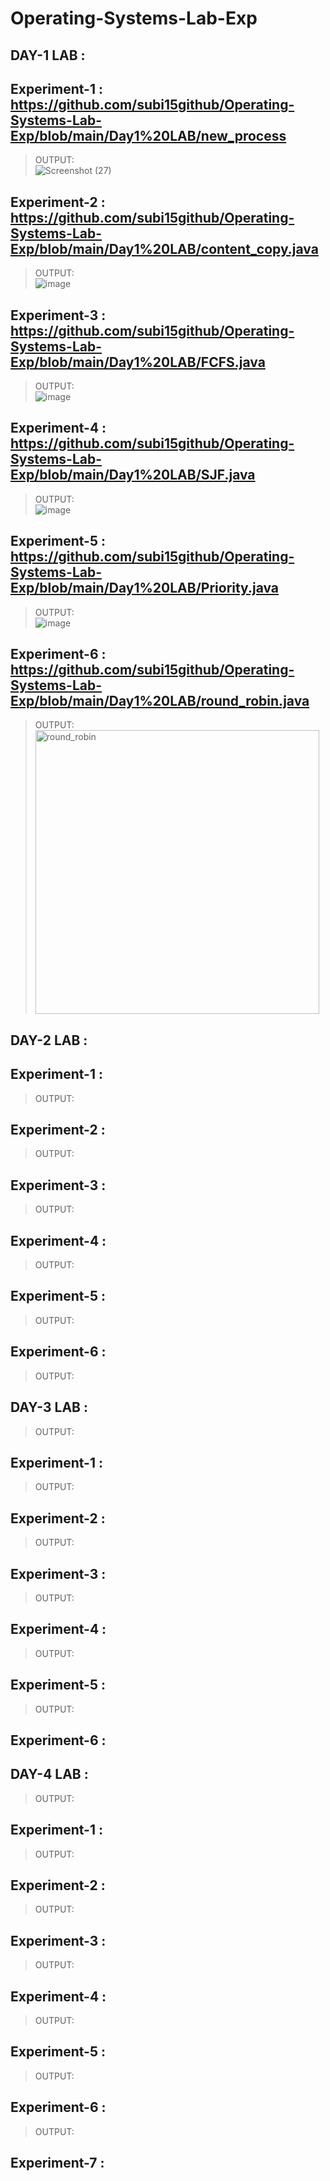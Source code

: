 # Operating-Systems-Lab-Exp
## DAY-1 LAB : <br/>
## Experiment-1 : https://github.com/subi15github/Operating-Systems-Lab-Exp/blob/main/Day1%20LAB/new_process <br/>
> OUTPUT: <br/>
![Screenshot (27)](https://user-images.githubusercontent.com/113248863/193103027-2d56977c-b92a-4210-81f1-a34f29fa9fec.png)<br/>
## Experiment-2 : https://github.com/subi15github/Operating-Systems-Lab-Exp/blob/main/Day1%20LAB/content_copy.java <br/>
> OUTPUT: <br/>
![image](https://user-images.githubusercontent.com/113248863/193103586-cc6d4035-f8a3-4a19-b0ff-b0ce70dc3122.png)<br/>
## Experiment-3 : https://github.com/subi15github/Operating-Systems-Lab-Exp/blob/main/Day1%20LAB/FCFS.java<br/>
> OUTPUT: <br/>
![image](https://user-images.githubusercontent.com/113248863/193104864-273befec-6e4c-4254-a11d-b1182e88082b.png)<br/>
## Experiment-4 : https://github.com/subi15github/Operating-Systems-Lab-Exp/blob/main/Day1%20LAB/SJF.java<br/>
> OUTPUT: <br/>
![image](https://user-images.githubusercontent.com/113248863/193106738-eecde113-62ac-4bd1-be73-66085be6973e.png)<br/>
## Experiment-5 : https://github.com/subi15github/Operating-Systems-Lab-Exp/blob/main/Day1%20LAB/Priority.java<br/>
> OUTPUT: <br/>
![image](https://user-images.githubusercontent.com/113248863/193107375-0f61167b-d733-48f9-9eec-aae7ee18cf18.png)
## Experiment-6 : https://github.com/subi15github/Operating-Systems-Lab-Exp/blob/main/Day1%20LAB/round_robin.java<br/>
> OUTPUT: <br/>
<img width="454" alt="round_robin" src="https://user-images.githubusercontent.com/113248863/193108769-ab1f4460-e95f-4e9f-af91-20c6ae857854.png"><br/>

## DAY-2 LAB : <br/>
## Experiment-1 : <br/>
> OUTPUT: <br/>
## Experiment-2 : <br/>
> OUTPUT: <br/>
## Experiment-3 : <br/>
> OUTPUT: <br/>
## Experiment-4 : <br/>
> OUTPUT: <br/>
## Experiment-5 : <br/>
> OUTPUT: <br/>
## Experiment-6 : <br/>
> OUTPUT: <br/>
## DAY-3 LAB : <br/>
> OUTPUT: <br/>
## Experiment-1 : <br/>
> OUTPUT: <br/>
## Experiment-2 : <br/>
> OUTPUT: <br/>
## Experiment-3 : <br/>
> OUTPUT: <br/>
## Experiment-4 : <br/>
> OUTPUT: <br/>
## Experiment-5 : <br/>
> OUTPUT: <br/>
## Experiment-6 : <br/>
## DAY-4 LAB : <br/>
> OUTPUT: <br/>
## Experiment-1 : <br/>
> OUTPUT: <br/>
## Experiment-2 : <br/>
> OUTPUT: <br/>
## Experiment-3 : <br/>
> OUTPUT: <br/>
## Experiment-4 : <br/>
> OUTPUT: <br/>
## Experiment-5 : <br/>
> OUTPUT: <br/>
## Experiment-6 : <br/>
> OUTPUT: <br/>
## Experiment-7 : <br/>

